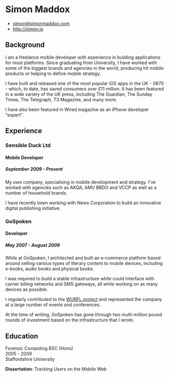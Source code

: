 # Simon Maddox

 * <simon@simonmaddox.com>
 * <http://simon.io>

## Background

I am a freelance mobile developer with experience in building applications for
most platforms. Since graduating from University, I have worked with some of
the biggest brands and agencies in the world, producing hit mobile products or
helping to define mobile strategy.

I have built and released one of the most popular iOS apps in the UK - 0870 - 
which, to date, has saved consumers over £11 million. It has been featured in
a wide variety of the UK press, including The Guardian, The Sunday Times, The
Telegraph, T3 Magazine, and many more.

I have also been featured in Wired magazine as an iPhone developer "expert".

## Experience

### Sensible Duck Ltd

#### Mobile Developer

##### September 2009 - Present

My own company, specialising in mobile development and strategy. I've worked
with agencies such as AKQA, AMV BBDO and VCCP as well as a number of 
household brands.

I have recently been working with News Corporation to build an innovative
digital publishing initiative.

### GoSpoken

#### Developer

##### May 2007 - August 2009

While at GoSpoken, I architected and built an e-commerce platform based
around selling various types of literary content to mobile devices,
including e-books, audio books and physical books.

I was required to build a stable infrastructure while could interface with
carrier billing networks and SMS gateways, all while working on as many
devices as possible.

I regularly contributed to the [WURFL project](http://wurfl.sourceforge.net/)
and represented the company at a large number of events and conferences.

At the time of writing, GoSpoken has gone through two multi-million pound
rounds of investment based on the infrastructure that I wrote.

## Education

Forensic Computing BSC (Hons)	
2005 - 2009 	
Staffordshire University	

**Dissertation**: Tracking Users on the Mobile Web